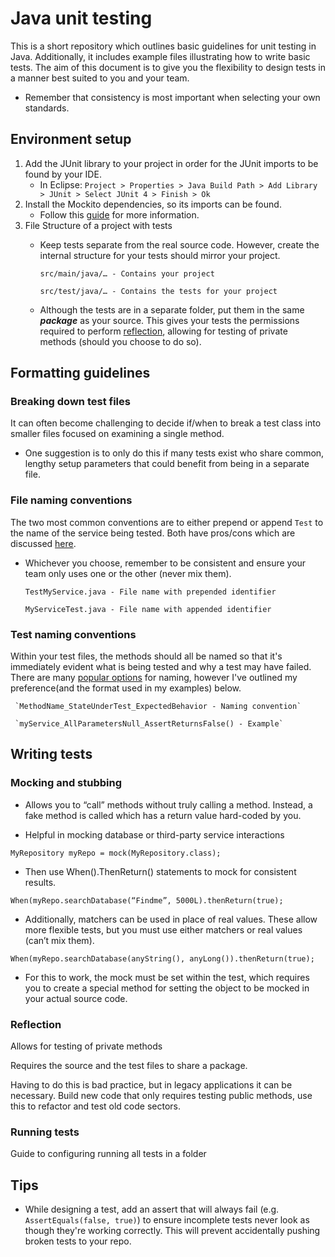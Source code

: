 # Java unit testing
This is a short repository which outlines basic guidelines for unit testing in Java. Additionally, it includes example files illustrating how to write basic tests. The aim of this document is to give you the flexibility to design tests in a manner best suited to you and your team.
   * Remember that consistency is most important when selecting your own standards.

## Environment setup
1. Add the JUnit library to your project in order for the JUnit imports to be found by your IDE.
    * In Eclipse: `Project > Properties > Java Build Path > Add Library > JUnit > Select JUnit 4 > Finish > Ok`
2. Install the Mockito dependencies, so its imports can be found.
    * Follow this [guide](http://www.vogella.com/tutorials/Mockito/article.html#mockito_installation) for more information.
3. File Structure of a project with tests
   * Keep tests separate from the real source code. However, create the internal structure for your tests should mirror your project.
   
      `src/main/java/… - Contains your project`
   
      `src/test/java/… - Contains the tests for your project`
   
   * Although the tests are in a separate folder, put them in the same **_package_** as your source. This gives your tests the permissions required to perform [reflection](https://docs.oracle.com/javase/tutorial/reflect/), allowing for testing of private methods (should you choose to do so).

## Formatting guidelines
### Breaking down test files
It can often become challenging to decide if/when to break a test class into smaller files focused on examining a single method.
* One suggestion is to only do this if many tests exist who share common, lengthy setup parameters that could benefit from being in a separate file.

### File naming conventions
The two most common conventions are to either prepend or append `Test` to the name of the service being tested. Both have pros/cons which are discussed [here](https://stackoverflow.com/questions/3146821/naming-convention-junit-suffix-or-prefix-test).
   * Whichever you choose, remember to be consistent and ensure your team only uses one or the other (never mix them).

     `TestMyService.java - File name with prepended identifier`

     `MyServiceTest.java - File name with appended identifier`

### Test naming conventions
Within your test files, the methods should all be named so that it's immediately evident what is being tested and why a test may have failed. There are many [popular options](https://dzone.com/articles/7-popular-unit-test-naming) for naming, however I've outlined my preference(and the format used in my examples) below.

     `MethodName_StateUnderTest_ExpectedBehavior - Naming convention`

     `myService_AllParametersNull_AssertReturnsFalse() - Example`

## Writing tests
### Mocking and stubbing
* Allows you to “call” methods without truly calling a method. Instead, a fake method is called which has a return value hard-coded by you.

* Helpful in mocking database or third-party service interactions

`MyRepository myRepo = mock(MyRepository.class);`

* Then use When().ThenReturn() statements to mock for consistent results.

`When(myRepo.searchDatabase(“Findme”, 5000L).thenReturn(true);`

* Additionally, matchers can be used in place of real values. These allow more flexible tests, but you must use either matchers or real values (can’t mix them).

`When(myRepo.searchDatabase(anyString(), anyLong()).thenReturn(true);`

* For this to work, the mock must be set within the test, which requires you to create a special method for setting the object to be mocked in your actual source code.

### Reflection
Allows for testing of private methods

Requires the source and the test files to share a package.

Having to do this is bad practice, but in legacy applications it can be necessary. Build new code that only requires testing public methods, use this to refactor and test old code sectors.

### Running tests

Guide to configuring running all tests in a folder

## Tips
* While designing a test, add an assert that will always fail (e.g. `AssertEquals(false, true)`) to ensure incomplete tests never look as though they're working correctly. This will prevent accidentally pushing broken tests to your repo.

